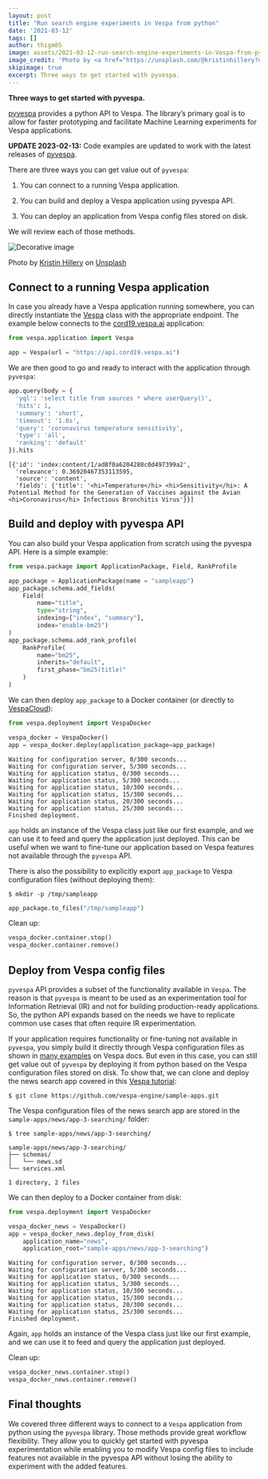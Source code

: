 ```yaml
---
layout: post
title: "Run search engine experiments in Vespa from python"
date: '2021-03-12'
tags: []
author: thigm85
image: assets/2021-03-12-run-search-engine-experiments-in-Vespa-from-python/figure_2.jpg
image_credit: 'Photo by <a href="https://unsplash.com/@kristinhillery?utm_source=unsplash&utm_medium=referral&utm_content=creditCopyText">Kristin Hillery</a> on <a href="https://unsplash.com/photos/YId0l2vqc6E?utm_source=unsplash&utm_medium=referral&utm_content=creditCopyText">Unsplash</a>'
skipimage: true
excerpt: Three ways to get started with pyvespa.
---
```


**Three ways to get started with pyvespa.**

[pyvespa](https://pyvespa.readthedocs.io/en/latest/index.html) provides a python API to Vespa.
The library’s primary goal is to allow for faster prototyping and facilitate Machine Learning experiments for Vespa applications.

**UPDATE 2023-02-13:** Code examples are updated to work with the latest releases of
[pyvespa](https://pyvespa.readthedocs.io/en/latest/index.html).

There are three ways you can get value out of `pyvespa`: 

1. You can connect to a running Vespa application.

2. You can build and deploy a Vespa application using pyvespa API.

3. You can deploy an application from Vespa config files stored on disk.

We will review each of those methods.

![Decorative image](/assets/2021-03-12-run-search-engine-experiments-in-Vespa-from-python/figure_2.jpg)
<p class="image-credit">Photo by
<a href="https://unsplash.com/@kristinhillery?utm_source=unsplash&utm_medium=referral&utm_content=creditCopyText">Kristin Hillery</a> on
<a href="https://unsplash.com/@kristinhillery?utm_source=unsplash&utm_medium=referral&utm_content=creditCopyText">Unsplash</a></p>

##  Connect to a running Vespa application

In case you already have a Vespa application running somewhere, you can directly instantiate the [Vespa](https://pyvespa.readthedocs.io/en/latest/reference-api.html#vespa.application.Vespa) class with the appropriate endpoint. The example below connects to the [cord19.vespa.ai](https://cord19.vespa.ai/) application:


```python
from vespa.application import Vespa

app = Vespa(url = "https://api.cord19.vespa.ai")
```

We are then good to go and ready to interact with the application through `pyvespa`:


```python
app.query(body = {
  'yql': 'select title from sources * where userQuery()',
  'hits': 1,
  'summary': 'short',
  'timeout': '1.0s',
  'query': 'coronavirus temperature sensitivity',
  'type': 'all',
  'ranking': 'default'
}).hits
```

    [{'id': 'index:content/1/ad8f0a6204288c0d497399a2',
      'relevance': 0.36920467353113595,
      'source': 'content',
      'fields': {'title': '<hi>Temperature</hi> <hi>Sensitivity</hi>: A Potential Method for the Generation of Vaccines against the Avian <hi>Coronavirus</hi> Infectious Bronchitis Virus'}}]



## Build and deploy with pyvespa API

You can also build your Vespa application from scratch using the pyvespa API. Here is a simple example:


```python
from vespa.package import ApplicationPackage, Field, RankProfile

app_package = ApplicationPackage(name = "sampleapp")
app_package.schema.add_fields(
    Field(
        name="title", 
        type="string", 
        indexing=["index", "summary"], 
        index="enable-bm25")
)
app_package.schema.add_rank_profile(
    RankProfile(
        name="bm25", 
        inherits="default", 
        first_phase="bm25(title)"
    )
)
```

We can then deploy `app_package` to a Docker container
(or directly to [VespaCloud](https://pyvespa.readthedocs.io/en/latest/getting-started-pyvespa-cloud.html)):


```python
from vespa.deployment import VespaDocker

vespa_docker = VespaDocker()
app = vespa_docker.deploy(application_package=app_package)
```

    Waiting for configuration server, 0/300 seconds...
    Waiting for configuration server, 5/300 seconds...
    Waiting for application status, 0/300 seconds...
    Waiting for application status, 5/300 seconds...
    Waiting for application status, 10/300 seconds...
    Waiting for application status, 15/300 seconds...
    Waiting for application status, 20/300 seconds...
    Waiting for application status, 25/300 seconds...
    Finished deployment.

`app` holds an instance of the Vespa class just like our first example,
and we can use it to feed and query the application just deployed.
This can be useful when we want to fine-tune our application based on Vespa features not available through the `pyvespa` API.

There is also the possibility to explicitly export `app_package` to Vespa configuration files (without deploying them):

```
$ mkdir -p /tmp/sampleapp
```
```python
app_package.to_files("/tmp/sampleapp")
```

Clean up:
```python
vespa_docker.container.stop()
vespa_docker.container.remove()
```



## Deploy from Vespa config files

`pyvespa` API provides a subset of the functionality available in `Vespa`. The reason is that `pyvespa` is meant to be used as an experimentation tool for Information Retrieval (IR) and not for building production-ready applications. So, the python API expands based on the needs we have to replicate common use cases that often require IR  experimentation.

If your application requires functionality or fine-tuning not available in `pyvespa`, you simply build it directly through Vespa configuration files as shown in [many examples](https://docs.vespa.ai/en/getting-started.html) on Vespa docs. But even in this case, you can still get value out of `pyvespa` by deploying it from python based on the Vespa configuration files stored on disk. To show that, we can clone and deploy the news search app covered in this [Vespa tutorial](https://docs.vespa.ai/en/tutorials/news-3-searching.html):


```
$ git clone https://github.com/vespa-engine/sample-apps.git
```

The Vespa configuration files of the news search app are stored in the `sample-apps/news/app-3-searching/` folder:


```
$ tree sample-apps/news/app-3-searching/
```

    sample-apps/news/app-3-searching/
    ├── schemas/
    │   └── news.sd
    └── services.xml
    
    1 directory, 2 files


We can then deploy to a Docker container from disk:


```python
from vespa.deployment import VespaDocker

vespa_docker_news = VespaDocker()
app = vespa_docker_news.deploy_from_disk(
    application_name="news",
    application_root="sample-apps/news/app-3-searching")
```

    Waiting for configuration server, 0/300 seconds...
    Waiting for configuration server, 5/300 seconds...
    Waiting for application status, 0/300 seconds...
    Waiting for application status, 5/300 seconds...
    Waiting for application status, 10/300 seconds...
    Waiting for application status, 15/300 seconds...
    Waiting for application status, 20/300 seconds...
    Waiting for application status, 25/300 seconds...
    Finished deployment.

Again, `app` holds an instance of the Vespa class just like our first example,
and we can use it to feed and query the application just deployed.

Clean up:
```python
vespa_docker_news.container.stop()
vespa_docker_news.container.remove()
```


## Final thoughts

We covered three different ways to connect to a `Vespa` application from python using the `pyvespa` library. Those methods provide great workflow flexibility. They allow you to quickly get started with pyvespa experimentation while enabling you to modify Vespa config files to include features not available in the pyvespa API without losing the ability to experiment with the added features.
